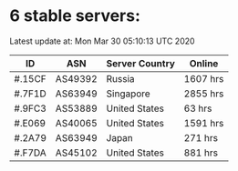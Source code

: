 # 6 stable servers:

Latest update at: Mon Mar 30 05:10:13 UTC 2020

| ID | ASN | Server Country | Online |
| -- | --- | -------------- | ------ |
| #.15CF | AS49392 | Russia | 1607 hrs |
| #.7F1D | AS63949 | Singapore | 2855 hrs |
| #.9FC3 | AS53889 | United States | 63 hrs |
| #.E069 | AS40065 | United States | 1591 hrs |
| #.2A79 | AS63949 | Japan | 271 hrs |
| #.F7DA | AS45102 | United States | 881 hrs |

